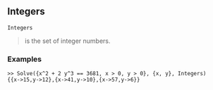 ## Integers

```
Integers
```

> is the set of integer numbers.
 
### Examples

```
>> Solve({x^2 + 2 y^3 == 3681, x > 0, y > 0}, {x, y}, Integers)
{{x->15,y->12},{x->41,y->10},{x->57,y->6}}
```